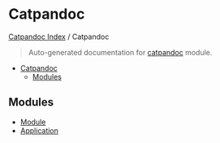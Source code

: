 # Catpandoc

[Catpandoc Index](../README.md#catpandoc-index) / Catpandoc

> Auto-generated documentation for [catpandoc](../../../catpandoc/__init__.py) module.

- [Catpandoc](#catpandoc)
  - [Modules](#modules)

## Modules

- [Module](./module.md)
- [Application](./application.md)